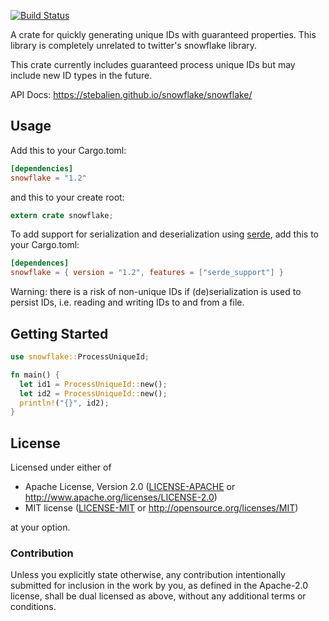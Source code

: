 [![Build Status](https://travis-ci.org/Stebalien/snowflake.svg?branch=master)](https://travis-ci.org/Stebalien/snowflake)

A crate for quickly generating unique IDs with guaranteed properties. This
library is completely unrelated to twitter's snowflake library.

This crate currently includes guaranteed process unique IDs but may include new
ID types in the future.

API Docs: https://stebalien.github.io/snowflake/snowflake/

## Usage

Add this to your Cargo.toml:

```toml
[dependencies]
snowflake = "1.2"
```

and this to your create root:

```rust
extern crate snowflake;
```

To add support for serialization and deserialization using
[serde](https://serde.rs/), add this to your Cargo.toml:

```toml
[dependences]
snowflake = { version = "1.2", features = ["serde_support"] }
```

Warning: there is a risk of non-unique IDs if (de)serialization is used to
persist IDs, i.e. reading and writing IDs to and from a file.

## Getting Started

```rust
use snowflake::ProcessUniqueId;

fn main() {
  let id1 = ProcessUniqueId::new();
  let id2 = ProcessUniqueId::new();
  println!("{}", id2);
}
```

## License

Licensed under either of

- Apache License, Version 2.0 ([LICENSE-APACHE](LICENSE-APACHE) or http://www.apache.org/licenses/LICENSE-2.0)
- MIT license ([LICENSE-MIT](LICENSE-MIT) or http://opensource.org/licenses/MIT)

at your option.

### Contribution

Unless you explicitly state otherwise, any contribution intentionally submitted
for inclusion in the work by you, as defined in the Apache-2.0 license, shall
be dual licensed as above, without any additional terms or conditions.
